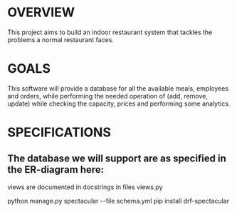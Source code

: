 # OVERVIEW
This project aims to build an indoor restaurant system that tackles the problems a normal restaurant faces.

# GOALS
This software will provide a database for all the available meals, employees and orders, while performing the needed operation of (add, remove, update) while checking the capacity, prices and performing some analytics.

# SPECIFICATIONS
The database we will support are as specified in the ER-diagram here:
---
views are documented in docstrings in files views.py




python manage.py spectacular --file schema.yml
pip install drf-spectacular        
